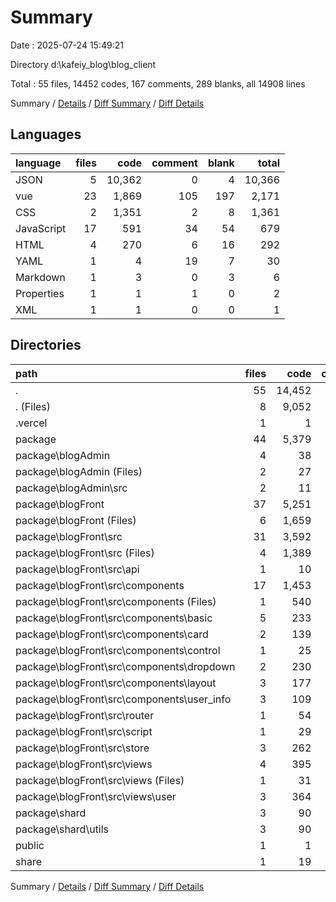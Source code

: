 # Summary

Date : 2025-07-24 15:49:21

Directory d:\\kafeiy_blog\\blog_client

Total : 55 files,  14452 codes, 167 comments, 289 blanks, all 14908 lines

Summary / [Details](details.md) / [Diff Summary](diff.md) / [Diff Details](diff-details.md)

## Languages
| language | files | code | comment | blank | total |
| :--- | ---: | ---: | ---: | ---: | ---: |
| JSON | 5 | 10,362 | 0 | 4 | 10,366 |
| vue | 23 | 1,869 | 105 | 197 | 2,171 |
| CSS | 2 | 1,351 | 2 | 8 | 1,361 |
| JavaScript | 17 | 591 | 34 | 54 | 679 |
| HTML | 4 | 270 | 6 | 16 | 292 |
| YAML | 1 | 4 | 19 | 7 | 30 |
| Markdown | 1 | 3 | 0 | 3 | 6 |
| Properties | 1 | 1 | 1 | 0 | 2 |
| XML | 1 | 1 | 0 | 0 | 1 |

## Directories
| path | files | code | comment | blank | total |
| :--- | ---: | ---: | ---: | ---: | ---: |
| . | 55 | 14,452 | 167 | 289 | 14,908 |
| . (Files) | 8 | 9,052 | 26 | 25 | 9,103 |
| .vercel | 1 | 1 | 0 | 0 | 1 |
| package | 44 | 5,379 | 137 | 260 | 5,776 |
| package\\blogAdmin | 4 | 38 | 0 | 7 | 45 |
| package\\blogAdmin (Files) | 2 | 27 | 0 | 2 | 29 |
| package\\blogAdmin\\src | 2 | 11 | 0 | 5 | 16 |
| package\\blogFront | 37 | 5,251 | 119 | 237 | 5,607 |
| package\\blogFront (Files) | 6 | 1,659 | 3 | 6 | 1,668 |
| package\\blogFront\\src | 31 | 3,592 | 116 | 231 | 3,939 |
| package\\blogFront\\src (Files) | 4 | 1,389 | 2 | 20 | 1,411 |
| package\\blogFront\\src\\api | 1 | 10 | 1 | 0 | 11 |
| package\\blogFront\\src\\components | 17 | 1,453 | 103 | 140 | 1,696 |
| package\\blogFront\\src\\components (Files) | 1 | 540 | 28 | 45 | 613 |
| package\\blogFront\\src\\components\\basic | 5 | 233 | 6 | 31 | 270 |
| package\\blogFront\\src\\components\\card | 2 | 139 | 25 | 19 | 183 |
| package\\blogFront\\src\\components\\control | 1 | 25 | 10 | 2 | 37 |
| package\\blogFront\\src\\components\\dropdown | 2 | 230 | 28 | 22 | 280 |
| package\\blogFront\\src\\components\\layout | 3 | 177 | 6 | 10 | 193 |
| package\\blogFront\\src\\components\\user_info | 3 | 109 | 0 | 11 | 120 |
| package\\blogFront\\src\\router | 1 | 54 | 0 | 7 | 61 |
| package\\blogFront\\src\\script | 1 | 29 | 0 | 3 | 32 |
| package\\blogFront\\src\\store | 3 | 262 | 8 | 12 | 282 |
| package\\blogFront\\src\\views | 4 | 395 | 2 | 49 | 446 |
| package\\blogFront\\src\\views (Files) | 1 | 31 | 0 | 5 | 36 |
| package\\blogFront\\src\\views\\user | 3 | 364 | 2 | 44 | 410 |
| package\\shard | 3 | 90 | 18 | 16 | 124 |
| package\\shard\\utils | 3 | 90 | 18 | 16 | 124 |
| public | 1 | 1 | 0 | 0 | 1 |
| share | 1 | 19 | 4 | 4 | 27 |

Summary / [Details](details.md) / [Diff Summary](diff.md) / [Diff Details](diff-details.md)